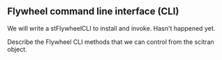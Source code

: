 ## Flywheel command line interface (CLI)

We will write a stFlywheelCLI to install and invoke.  Hasn't happened yet.

Describe the Flywheel CLI methods that we can control from the scitran object.


